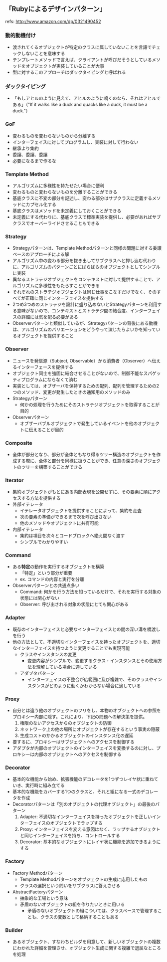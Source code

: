 ## 「Rubyによるデザインパターン」

refs: http://www.amazon.com/dp/0321490452

### 動的動機付け
* 渡されてくるオブジェクトが特定のクラスに属していないことを言語でチェックしないことを意味する
* テンプレートメソッドで言えば、クライアントが呼びだそうとしているメソッドをオブジェクトが実装していることが大事
* 型に対するこのアプローチはダックタイピングと呼ばれる

### ダックタイピング
* 「もしアヒルのように見えて、アヒルのように鳴くのなら、それはアヒルである」（"If it walks like a duck and quacks like a duck, it must be a duck."）

### GoF
* 変わるものを変わらないものから分離する
* インターフェイスに対してプログラムし、実装に対して行わない
* 継承より集約
* 委譲、委譲、委譲
* 必要になるまで作るな

### Template Method
* アルゴリズムに多様性を持たせたい場合に便利
* 変わるものと変わらないものを分離することができる
* 基底クラスに不変の部分を記述し、変わる部分はサブクラスに定義するメソッドにカプセル化する
* 基底クラスはメソッドを未定義にしておくことができる
* 未定義にする代わりに、基底クラスで標準実装を提供し、必要があればサブクラスでオーバーライドさせることもできる

### Strategy
* Strategyパターンは、Template Methodパターンと同様の問題に対する委譲ベースのアプローチによる解
* アルゴリズム中の変わる部分を抜き出してサブクラスへと押し込む代わりに、アルゴリズムのパターンごとにばらばらのオブジェクトとしてシンプルに実装
* 異なるストラテジオブジェクトをコンテキストに対して提供することで、アルゴリズムに多様性をもたらすことができる
* それぞれのストラテジオブジェクトは同じ仕事をこなすだけでなく、そのすべてが正確に同じインターフェイスを提供する
* 2つめ3つめのストラテジを設計に盛り込めないとStrategyパターンを利用する意味がないので、コンテキストとストラテジ間の結合度、インターフェイスの詳細には気を配る必要がある
* Observerパターンと類似しているが、Strategyパターンの背後にある動機は、アルゴリズムのバリエーションをどうやって演じたらよいかを知っているオブジェクトを提供すること

### Observer
* ニュースを発信源（Subject, Observable）から消費者（Observer）へ伝えるインターフェースを提供する
* オブジェクト同士を強固に結合させることがないので、制御不能なスパゲッティプログラムにならなくて済む
* 実装としては、オブザーバを保持するための配列、配列を管理するための2つのメソッド、変更が発生したときの通知用のメソッドのみ
* Strategyパターン
  * 何かの処理を行うためにそのストラテジオブジェクトを取得することが目的
* Observerパターン
  * オブザーバブルオブジェクトで発生しているイベントを他のオブジェクトに伝えることが目的

### Composite
* 全体が部分となり、部分が全体ともなり得るツリー構造のオブジェクトを作成する際に、全体と部分を同様に扱うことができ、任意の深さのオブジェクトのツリーを構築することができる

### Iterator
* 集約オブジェクトがもとにある内部表現を公開せずに、その要素に順にアクセスする方法を提供する
* 外部イテレータ
  * イテレータオブジェクトを提供することによって、集約を走査
  * 次の要素の準備ができるまで次を呼び出さない
  * 他のメソッドやオブジェクトに共有可能
* 内部イテレータ
  * 集約は項目を次々とコードブロックへ絶え間なく渡す
  * シンプルでわかりやすい

### Command
* ある**特定**の動作を実行するオブジェクトを構築
  * 「特定」という部分が重要
  * ex. コマンドの内容と実行を分離
* Observerパターンとの共通点多い
  * Command: 何かを行う方法を知っているだけで、それを実行する対象の状態には関心がない
  * Observer: 呼び出される対象の状態にとても関心がある

### Adapter
* 既存のインターフェイスと必要なインターフェイスとの間の深い溝を橋渡しを行う
* 他の方法として、不適切なインターフェイスを持ったオブジェクトを、適切なインターフェイスを持つように変更することでも実現可能
  * クラスやインスタンスの変更
    * 変更内容がシンプルで、変更するクラス・インスタンスとその使用方法を理解している場合に適している
  * アダプタパターン
    * インターフェイスの不整合が広範囲に及び複雑で、そのクラスやインスタンスがどのように動くかわからない場合に適している

### Proxy
* 自分とは違う他のオブジェクトのフリをし、本物のオブジェクトへの参照をプロキシー内部に隠す。これにより、下記の問題への解決策を提供。
  1. 権限のないアクセスからのオブジェクトの防御
  1. ネットワーク上の他の場所にオブジェクトが存在するという事実の隠蔽
  1. 生成コストのかかるオブジェクトのインスタンス化の遅延
* 要するに、プロキシーはサブジェクトへのアクセスを制御する
* アダプタが内部のオブジェクトのインターフェイスを変換するのに対し、プロキシーは内部のオブジェクトへのアクセスを制御する

### Decorator
* 基本的な機能から始め、拡張機能のデコレータを1つずつレイヤ状に重ねていき、実行時に組み立てる
* 基本的な機能をカバーする1つのクラスと、それと組になる一式のデコレータを作成
* Decoratorパターンは「別のオブジェクトの代理オブジェクト」の最後のパターン
  1. Adapter: 不適切なインターフェイスを持ったオブジェクトを正しいインターフェイスのオブジェクトでラップする
  1. Proxy: インターフェイスを変える意図はなく、ラップするオブジェクトと同じインターフェイスを持ち、コントロールする
  1. Decorator: 基本的なオブジェクトにレイヤ状に機能を追加できるようにする

### Factory
* Factory Methodパターン
  * Template Methodパターンをオブジェクトの生成に応用したもの
  * クラスの選択という問いをサブクラスに答えさせる
* AbstractFactoryパターン
  * 抽象的な工場という意味
  * 矛盾のないオブジェクトの組を作りたいときに用いる
    * 矛盾のないオブジェクトの組については、クラスベースで管理することも、クラスの変数として格納することもある

### Builder
* あるオブジェクト、すなわちビルダを用意して、新しいオブジェクトの複数にわかれた詳細を管理させ、オブジェクト生成に関する複雑で退屈なところを処理
